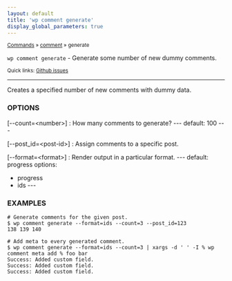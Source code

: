 ```yaml
---
layout: default
title: 'wp comment generate'
display_global_parameters: true
---
```


<small>[Commands](/commands/) &raquo; [comment](/commands/comment/) &raquo; generate</small>

`wp comment generate` - Generate some number of new dummy comments.

<small>Quick links: <a href="https://github.com/wp-cli/wp-cli/issues?q=is%3Aopen+label%3Acommand%3Acomment-generate+sort%3Aupdated-desc">Github issues</a></small>

<hr />

Creates a specified number of new comments with dummy data.

### OPTIONS

[\--count=&lt;number&gt;]
: How many comments to generate?
\---
default: 100
\---

[\--post_id=&lt;post-id&gt;]
: Assign comments to a specific post.

[\--format=&lt;format&gt;]
: Render output in a particular format.
\---
default: progress
options:
  - progress
  - ids
\---

### EXAMPLES

    # Generate comments for the given post.
    $ wp comment generate --format=ids --count=3 --post_id=123
    138 139 140

    # Add meta to every generated comment.
    $ wp comment generate --format=ids --count=3 | xargs -d ' ' -I % wp comment meta add % foo bar
    Success: Added custom field.
    Success: Added custom field.
    Success: Added custom field.



